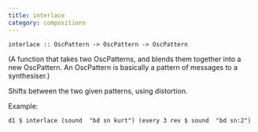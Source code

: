 ```yaml
---
title: interlace
category: compositions
---
```


~~~~ {haskell}
interlace :: OscPattern -> OscPattern -> OscPattern
~~~~

(A function that takes two OscPatterns, and blends them together into
a new OscPattern. An OscPattern is basically a pattern of messages to
a synthesiser.)

Shifts between the two given patterns, using distortion.

Example:

~~~~ {haskell}
d1 $ interlace (sound  "bd sn kurt") (every 3 rev $ sound  "bd sn:2")
~~~~
